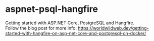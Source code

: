 # aspnet-psql-hangfire
Getting started with ASP.NET Core, PostgreSQL and Hangfire.    
Follow the blog post for more info: https://worldwildweb.dev/getting-started-with-hangfire-on-asp-net-core-and-postgresql-on-docker/
